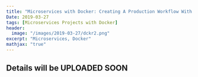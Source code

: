 ```yaml
---
title: "Microservices with Docker: Creating A Production Workflow With Docker"
Date: 2019-03-27
tags: [Microservices Projects with Docker]
header:
  image: "/images/2019-03-27/dckr2.png"
excerpt: "Microservices, Docker"
mathjax: "true"
---
```



## Details will be UPLOADED SOON